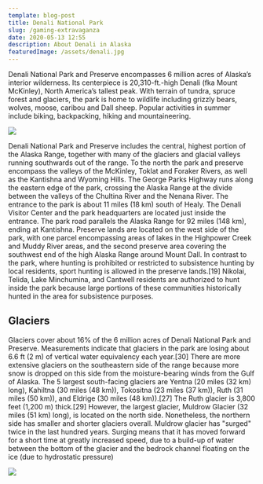 ```yaml
---
template: blog-post
title: Denali National Park
slug: /gaming-extravaganza
date: 2020-05-13 12:55
description: About Denali in Alaska
featuredImage: /assets/denali.jpg
---
```


Denali National Park and Preserve encompasses 6 million acres of Alaska’s interior wilderness. Its centerpiece is 20,310-ft.-high Denali (fka Mount McKinley), North America’s tallest peak. With terrain of tundra, spruce forest and glaciers, the park is home to wildlife including grizzly bears, wolves, moose, caribou and Dall sheep. Popular activities in summer include biking, backpacking, hiking and mountaineering. 

![](https://images.unsplash.com/photo-1624469924543-29fb2fc2a731?ixlib=rb-4.0.3&ixid=MnwxMjA3fDB8MHxwaG90by1wYWdlfHx8fGVufDB8fHx8&auto=format&fit=crop&w=1170&q=80)

Denali National Park and Preserve includes the central, highest portion of the Alaska Range, together with many of the glaciers and glacial valleys running southwards out of the range. To the north the park and preserve encompass the valleys of the McKinley, Toklat and Foraker Rivers, as well as the Kantishna and Wyoming Hills. The George Parks Highway runs along the eastern edge of the park, crossing the Alaska Range at the divide between the valleys of the Chultina River and the Nenana River. The entrance to the park is about 11 miles (18 km) south of Healy. The Denali Visitor Center and the park headquarters are located just inside the entrance. The park road parallels the Alaska Range for 92 miles (148 km), ending at Kantishna. Preserve lands are located on the west side of the park, with one parcel encompassing areas of lakes in the Highpower Creek and Muddy River areas, and the second preserve area covering the southwest end of the high Alaska Range around Mount Dall. In contrast to the park, where hunting is prohibited or restricted to subsistence hunting by local residents, sport hunting is allowed in the preserve lands.[19] Nikolai, Telida, Lake Minchumina, and Cantwell residents are authorized to hunt inside the park because large portions of these communities historically hunted in the area for subsistence purposes.

## Glaciers
Glaciers cover about 16% of the 6 million acres of Denali National Park and Preserve. Measurements indicate that glaciers in the park are losing about 6.6 ft (2 m) of vertical water equivalency each year.[30] There are more extensive glaciers on the southeastern side of the range because more snow is dropped on this side from the moisture-bearing winds from the Gulf of Alaska. The 5 largest south-facing glaciers are Yentna (20 miles (32 km) long), Kahiltna (30 miles (48 km)), Tokositna (23 miles (37 km)), Ruth (31 miles (50 km)), and Eldrige (30 miles (48 km)).[27] The Ruth glacier is 3,800 feet (1,200 m) thick.[29] However, the largest glacier, Muldrow Glacier (32 miles (51 km) long), is located on the north side. Nonetheless, the northern side has smaller and shorter glaciers overall. Muldrow glacier has "surged" twice in the last hundred years. Surging means that it has moved forward for a short time at greatly increased speed, due to a build-up of water between the bottom of the glacier and the bedrock channel floating on the ice (due to hydrostatic pressure)

![](https://images.unsplash.com/photo-1649770030606-f42566b3f322?ixlib=rb-4.0.3&ixid=MnwxMjA3fDB8MHxwaG90by1wYWdlfHx8fGVufDB8fHx8&auto=format&fit=crop&w=1170&q=80)